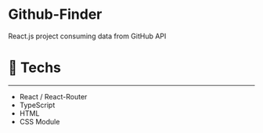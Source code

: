 # Github-Finder
React.js project consuming data from GitHub API

# 🚀 **Techs**

---

- React / React-Router
- TypeScript
- HTML
- CSS Module
